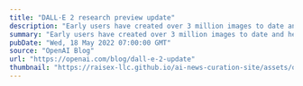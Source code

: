 ```yaml
---
title: "DALL·E 2 research preview update"
description: "Early users have created over 3 million images to date and helped us improve our safety processes. We’re excited to begin adding up to 1,000 new users from our waitlist each week."
summary: "Early users have created over 3 million images to date and helped us improve our safety processes. We’re excited to begin adding up to 1,000 new users from our waitlist each week."
pubDate: "Wed, 18 May 2022 07:00:00 GMT"
source: "OpenAI Blog"
url: "https://openai.com/blog/dall-e-2-update"
thumbnail: "https://raisex-llc.github.io/ai-news-curation-site/assets/openai_logo.png"
---
```


